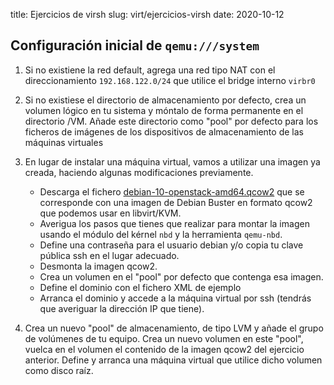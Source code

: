 title: Ejercicios de virsh
slug: virt/ejercicios-virsh
date: 2020-10-12

## Configuración inicial de `qemu:///system`

1. Si no existiene la red default, agrega una red tipo NAT con el
   direccionamiento `192.168.122.0/24` que utilice el bridge interno
   `virbr0`
   
2. Si no existiese el directorio de almacenamiento por defecto, crea
   un volumen lógico en tu sistema y móntalo de forma permanente en el
   directorio /VM. Añade este directorio como "pool" por defecto para
   los ficheros de imágenes de los dispositivos de almacenamiento de
   las máquinas virtuales
   
1. En lugar de instalar una máquina virtual, vamos a utilizar una
   imagen ya creada, haciendo algunas modificaciones previamente.
   
    * Descarga el fichero
   [debian-10-openstack-amd64.qcow2](https://cdimage.debian.org/cdimage/openstack/current-10/debian-10-openstack-amd64.qcow2)
   que se corresponde con una imagen de Debian Buster en formato qcow2
   que podemos usar en libvirt/KVM.
	* Averigua los pasos que tienes que realizar para montar la imagen
      usando el módulo del kérnel `nbd` y la herramienta `qemu-nbd`.
	* Define una contraseña para el usuario debian y/o copia tu clave
	pública ssh en el lugar adecuado.
	* Desmonta la imagen qcow2.
	* Crea un volumen en el "pool" por defecto que contenga esa imagen.
	* Define el dominio con el fichero XML de ejemplo
	* Arranca el dominio y accede a la máquina virtual por ssh
	(tendrás que averiguar la dirección IP que tiene).

1. Crea un nuevo "pool" de almacenamiento, de tipo LVM y añade el
	grupo de volúmenes de tu equipo. Crea un nuevo volumen en este
	"pool", vuelca en el volumen el contenido de la imagen qcow2 del
	ejercicio anterior. Define y arranca una máquina virtual que
	utilice dicho volumen como disco raíz.


